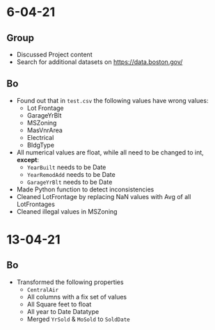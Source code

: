 # 6-04-21
## Group
- Discussed Project content
- Search for additional datasets on https://data.boston.gov/ 

## Bo
- Found out that in `test.csv` the following values have wrong values:
  - Lot Frontage
  - GarageYrBlt
  - MSZoning
  - MasVnrArea
  - Electrical
  - BldgType
- All numerical values are float, while all need to be changed to int, **except**:
  - `YearBuilt` needs to be Date
  - `YearRemodAdd` needs to be Date
  - `GarageYrBlt` needs to be Date
- Made Python function to detect inconsistencies
- Cleaned LotFrontage by replacing NaN values with Avg of all LotFrontages
- Cleaned illegal values in MSZoning

# 13-04-21
## Bo
- Transformed the following properties
  - `CentralAir`
  - All columns with a fix set of values
  - All Square feet to float
  - All year to Date Datatype
  - Merged `YrSold` & `MoSold` to `SoldDate`